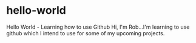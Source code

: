 # hello-world
Hello World - Learning how to use Github
Hi, I'm Rob...I'm learning to use github which I intend to use for some of my upcoming projects.

